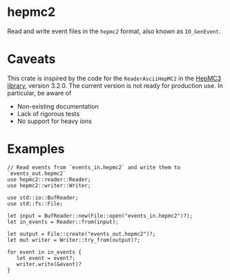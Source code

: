 # hepmc2

Read and write event files in the `hepmc2` format, also known as
`IO_GenEvent`.

# Caveats

This crate is inspired by the code for the `ReaderAsciiHepMC2` in the
[HepMC3 library](https://gitlab.cern.ch/hepmc/HepMC), version
3.2.0. The current version is not ready for production use. In
particular, be aware of

- Non-existing documentation
- Lack of rigorous tests
- No support for heavy ions

# Examples

```rust,no_run
// Read events from `events_in.hepmc2` and write them to `events_out.hepmc2`
use hepmc2::reader::Reader;
use hepmc2::writer::Writer;

use std::io::BufReader;
use std::fs::File;

let input = BufReader::new(File::open("events_in.hepmc2")?);
let in_events = Reader::from(input);

let output = File::create("events_out.hepmc2")?;
let mut writer = Writer::try_from(output)?;

for event in in_events {
   let event = event?;
   writer.write(&event)?
}
```
